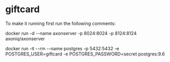 # giftcard

To make it running first run the following comments:

docker run -d --name axonserver -p 8024:8024 -p 8124:8124 axoniq/axonserver

docker run -it --rm --name postgres -p 5432:5432 -e POSTGRES_USER=giftcard -e POSTGRES_PASSWORD=secret postgres:9.6
